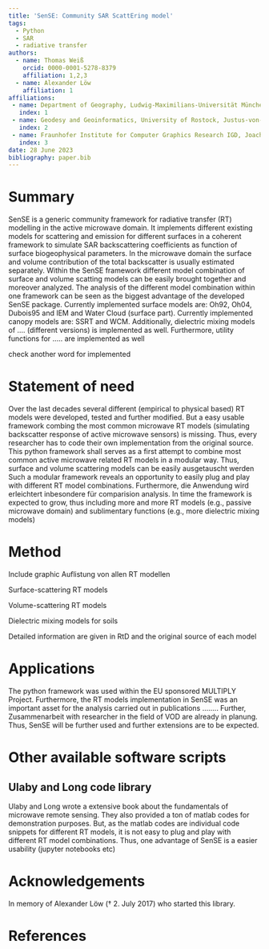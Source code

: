 ```yaml
---
title: 'SenSE: Community SAR ScattEring model'
tags:
  - Python
  - SAR
  - radiative transfer
authors:
  - name: Thomas Weiß
    orcid: 0000-0001-5278-8379
    affiliation: 1,2,3
  - name: Alexander Löw
    affiliation: 1
affiliations:
 - name: Department of Geography, Ludwig-Maximilians-Universität München, 80333 Munich, Germany
   index: 1
 - name: Geodesy and Geoinformatics, University of Rostock, Justus-von-Liebig-Weg 6, 18059 Rostock, Germany
   index: 2
 - name: Fraunhofer Institute for Computer Graphics Research IGD, Joachim-Junigus-Straße 11, 18059 Rostock, Germany
   index: 3
date: 28 June 2023
bibliography: paper.bib
---
```


# Summary
SenSE is a generic community framework for radiative transfer (RT) modelling in the active microwave domain.
It implements different existing models for scattering and emission for different surfaces in a coherent framework
to simulate SAR backscattering coefficients as function of surface biogeophysical parameters.
In the microwave domain the surface and volume contribution of the total backscatter is usually estimated separately.
Within the SenSE framework different model combination of surface and volume scatting models can be easily brought together
and moreover analyzed. The analysis of the different model combination within one framework can be seen as
the biggest advantage of the developed SenSE package. Currently implemented surface models are:
Oh92, Oh04, Dubois95 and IEM and Water Cloud (surface part). Currently implemented canopy models are:
SSRT and WCM.
Additionally, dielectric mixing models of .... (different versions) is implemented as well.
Furthermore, utility functions for ..... are implemented as well 

check another word for implemented

# Statement of need
Over the last decades several different (empirical to physical based) RT models were developed, 
tested and further modified. 
But a easy usable framework combing the most common microwave RT models (simulating backscatter 
response of active microwave sensors) is missing.
Thus, every researcher has to code their own implementation from the original source.
This python framework shall serves as a first attempt to combine most common active microwave related RT
models in a modular way.
Thus, surface and volume scattering models can be easily ausgetauscht werden
Such a modular framework reveals an opportunity to easily plug and play with different RT model combinations.
Furthermore, die Anwendung wird erleichtert inbesondere für comparision analysis. 
In time the framework is expected to grow, thus including more and more RT models
(e.g., passive microwave domain) and sublimentary functions (e.g., more dielectric mixing models)

# Method

Include graphic
Auflistung von allen RT modellen

Surface-scattering RT models

Volume-scattering RT models

Dielectric mixing models for soils

Detailed information are given in RtD and the original source of each model

# Applications
The python framework was used within the EU sponsored MULTIPLY Project.
Furthermore, the RT models implementation in SenSE was an important asset for the analysis carried out in 
publications ........
Further, Zusammenarbeit with researcher in the field of VOD are already in planung.
Thus, SenSE will be further used and further extensions are to be expected. 


# Other available software scripts

## Ulaby and Long code library
Ulaby and Long wrote a extensive book about the fundamentals of microwave remote sensing.
They also provided a ton of matlab codes for demonstration purposes.
But, as the matlab codes are individual code snippets for different RT models, it is not easy to plug and play
with different RT model combinations.
Thus, one advantage of SenSE is a easier usability (jupyter notebooks etc)



# Acknowledgements

In memory of Alexander Löw (&#8224; 2. July 2017) who started this library.

[//]: # (The author also wishes to thank the reviewers and editors for their efforts and for their helpful comments to improve this paper and the software package.)

# References
